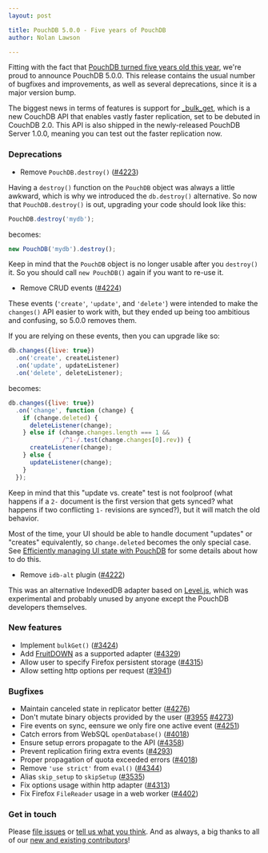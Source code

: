 ```yaml
---
layout: post

title: PouchDB 5.0.0 - Five years of PouchDB
author: Nolan Lawson

---
```


Fitting with the fact that [PouchDB turned five years old this year](https://github.com/pouchdb/pouchdb/commit/d600081962d3f54b410e5cfcf78cd413ad94abb9), we're proud to announce PouchDB 5.0.0. This release contains the usual number of bugfixes and improvements, as well as several deprecations, since it is a major version bump.

The biggest news in terms of features is support for [\_bulk\_get](https://mail-archives.apache.org/mod_mbox/couchdb-dev/201509.mbox/%3CCA%2BvSmEYjimR3emsgHOTkNqdBcN_Rvh-V9gQZtDBVAEEcMO1TQQ%40mail.gmail.com%3E), which is a new CouchDB API that enables vastly faster replication, set to be debuted in CouchDB 2.0. This API is also shipped in the newly-released PouchDB Server 1.0.0, meaning you can test out the faster replication now.

### Deprecations

* Remove `PouchDB.destroy()` ([#4223](http://github.com/pouchdb/pouchdb/issues/4223))

Having a `destroy()` function on the `PouchDB` object was always a little awkward, which is why we introduced the `db.destroy()` alternative. So now that `PouchDB.destroy()` is out, upgrading your code should look like this:

```js
PouchDB.destroy('mydb');
```

becomes:

```js
new PouchDB('mydb').destroy();
```

Keep in mind that the `PouchDB` object is no longer usable after you `destroy()` it. So you should call `new PouchDB()` again if you want to re-use it.

* Remove CRUD events ([#4224](http://github.com/pouchdb/pouchdb/issues/4224))

These events (`'create'`, `'update'`, and `'delete'`) were intended to make the `changes()` API easier to work with, but they ended up being too ambitious and confusing, so 5.0.0 removes them.

If you are relying on these events, then you can upgrade like so:

```js
db.changes({live: true})
  .on('create', createListener)
  .on('update', updateListener)
  .on('delete', deleteListener);
```

becomes:


```js
db.changes({live: true})
  .on('change', function (change) {
    if (change.deleted) {
      deleteListener(change);
    } else if (change.changes.length === 1 &&
               /^1-/.test(change.changes[0].rev)) {
      createListener(change);
    } else {
      updateListener(change);
    }
  });
```

Keep in mind that this "update vs. create" test is not foolproof (what happens if a `2-` document is the first version that gets synced? what happens if two conflicting `1-` revisions are synced?), but it will match the old behavior.

Most of the time, your UI should be able to handle document "updates" or "creates" equivalently, so `change.deleted` becomes the only special case. See [Efficiently managing UI state with PouchDB](http://pouchdb.com/2015/02/28/efficiently-managing-ui-state-in-pouchdb.html) for some details about how to do this.

* Remove `idb-alt` plugin ([#4222](http://github.com/pouchdb/pouchdb/issues/4222))

This was an alternative IndexedDB adapter based on [Level.js](https://github.com/maxogden/level.js), which was experimental and probably unused by anyone except the PouchDB developers themselves.

### New features

* Implement `bulkGet()` ([#3424](http://github.com/pouchdb/pouchdb/issues/3424))
* Add [FruitDOWN](https://github.com/nolanlawson/fruitdown) as a supported adapter ([#4329](http://github.com/pouchdb/pouchdb/issues/4329))
* Allow user to specify Firefox persistent storage ([#4315](http://github.com/pouchdb/pouchdb/issues/4315))
* Allow setting http options per request ([#3941](http://github.com/pouchdb/pouchdb/issues/3941))

### Bugfixes

* Maintain canceled state in replicator better ([#4276](http://github.com/pouchdb/pouchdb/issues/4276))
* Don't mutate binary objects provided by the user ([#3955](http://github.com/pouchdb/pouchdb/issues/3955) [#4273](http://github.com/pouchdb/pouchdb/issues/4273))
* Fire events on sync, eensure we only fire one active event ([#4251](http://github.com/pouchdb/pouchdb/issues/4251))
* Catch errors from WebSQL `openDatabase()` ([#4018](http://github.com/pouchdb/pouchdb/issues/4018))
* Ensure setup errors propagate to the API ([#4358](http://github.com/pouchdb/pouchdb/issues/4358))
* Prevent replication firing extra events ([#4293](http://github.com/pouchdb/pouchdb/issues/4293))
* Proper propagation of quota exceeded errors ([#4018](http://github.com/pouchdb/pouchdb/issues/4018))
* Remove `'use strict'` from `eval()` ([#4344](http://github.com/pouchdb/pouchdb/issues/4344))
* Alias `skip_setup` to `skipSetup` ([#3535](http://github.com/pouchdb/pouchdb/issues/3535))
* Fix options usage within http adapter ([#4313](http://github.com/pouchdb/pouchdb/issues/4313))
* Fix Firefox `FileReader` usage in a web worker ([#4402](http://github.com/pouchdb/pouchdb/issues/4402))

### Get in touch

Please [file issues](https://github.com/pouchdb/pouchdb/issues) or [tell us what you think](https://github.com/pouchdb/pouchdb/blob/master/CONTRIBUTING.md#get-in-touch). And as always, a big thanks to all of our [new and existing contributors](https://github.com/pouchdb/pouchdb/graphs/contributors)!